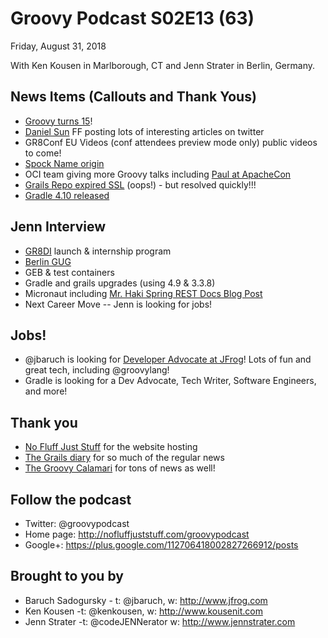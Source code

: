 # Groovy Podcast S02E13 (63)

Friday, August 31, 2018

With Ken Kousen in Marlborough, CT and Jenn Strater in Berlin, Germany.

## News Items (Callouts and Thank Yous)
* [Groovy turns 15](https://twitter.com/paulk_asert/status/1034580021518589952)!
* [Daniel Sun](https://twitter.com/daniel_sun) FF posting lots of interesting articles on twitter
* GR8Conf EU Videos (conf attendees preview mode only) public videos to come!
* [Spock Name origin](https://twitter.com/janiszt/status/1035157712068173825)
* OCI team giving more Groovy talks including [Paul at ApacheCon](https://twitter.com/ObjectComputing/status/1034810519599886337)
* [Grails Repo expired SSL](https://twitter.com/codeJENNerator/status/1034438024103448576) (oops!) - but resolved quickly!!!
* [Gradle 4.10 released](https://twitter.com/gradle/status/1034153384016674816)

## Jenn Interview
* [GR8DI](http://www.gr8di.com) launch & internship program
* [Berlin GUG](https://www.meetup.com/Berlin-Groovy-User-Group)
* GEB & test containers
* Gradle and grails upgrades (using 4.9 & 3.3.8)
* Micronaut including [Mr. Haki Spring REST Docs Blog Post](https://blog.jdriven.com/2018/08/micronaut-mastery-documenting-our-api-using-spring-rest-docs/)
* Next Career Move -- Jenn is looking for jobs!

## Jobs!

* @jbaruch is looking for [Developer Advocate at JFrog](https://join.jfrog.com/job/?job=848102)! Lots of fun and great tech, including @groovylang!
* Gradle is looking for a Dev Advocate, Tech Writer, Software Engineers, and more!

## Thank you

* [No Fluff Just Stuff](https://nofluffjuststuff.com/home/main) for the website hosting
* [The Grails diary](http://grydeske.net/news) for so much of the regular news
* [The Groovy Calamari](http://groovycalamari.com/) for tons of news as well!

## Follow the podcast

* Twitter: @groovypodcast
* Home page: http://nofluffjuststuff.com/groovypodcast
* Google+: https://plus.google.com/112706418002827266912/posts

## Brought to you by
* Baruch Sadogursky - t: @jbaruch, w: http://www.jfrog.com
* Ken Kousen -t: @kenkousen, w: http://www.kousenit.com
* Jenn Strater -t: @codeJENNerator w: http://www.jennstrater.com
